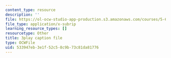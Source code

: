 ```yaml
---
content_type: resource
description: ''
file: https://ol-ocw-studio-app-production.s3.amazonaws.com/courses/5-61-physical-chemistry-fall-2017/533947eb3e1f52c58c9b73c81da81776_9WthWtTxdj0.vtt
file_type: application/x-subrip
learning_resource_types: []
resourcetype: Other
title: 3play caption file
type: OCWFile
uid: 533947eb-3e1f-52c5-8c9b-73c81da81776
---
```


